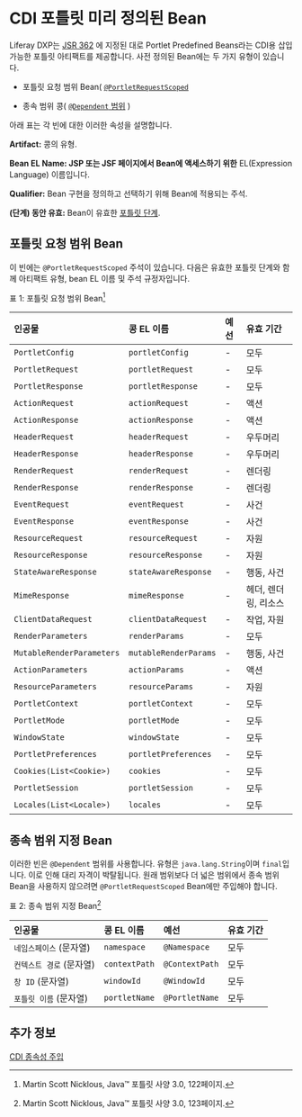 # CDI 포틀릿 미리 정의된 Bean

Liferay DXP는 [JSR 362](https://jcp.org/en/jsr/detail?id=362) 에 지정된 대로 Portlet Predefined Beans라는 CDI용 삽입 가능한 포틀릿 아티팩트를 제공합니다.  사전 정의된 Bean에는 두 가지 유형이 있습니다.

* 포틀릿 요청 범위 Bean( [`@PortletRequestScoped`](https://learn.liferay.com/reference/latest/en/portlet-api/javax/portlet/annotations/PortletRequestScoped.html)

* 종속 범위 콩( [`@Dependent` 범위](https://docs.oracle.com/javaee/7/api/javax/enterprise/context/Dependent.html) )

아래 표는 각 빈에 대한 이러한 속성을 설명합니다.

**Artifact:** 콩의 유형.

**Bean EL Name: JSP 또는 JSF 페이지에서 Bean에 액세스하기 위한** EL(Expression Language) 이름입니다.

**Qualifier:** Bean 구현을 정의하고 선택하기 위해 Bean에 적용되는 주석.

**(단계) 동안 유효:** Bean이 유효한  [포틀릿 단계](../../reference/portlets.md).

## 포틀릿 요청 범위 Bean

이 빈에는 `@PortletRequestScoped` 주석이 있습니다. 다음은 유효한 포틀릿 단계와 함께 아티팩트 유형, bean EL 이름 및 주석 규정자입니다.

표 1: 포틀릿 요청 범위 Bean[^1]

| 인공물                           | 콩 EL 이름               | 예선 | 유효 기간        |
|:----------------------------- |:--------------------- |:-- |:------------ |
| `PortletConfig`               | `portletConfig`       | -  | 모두           |
| `PortletRequest`              | `portletRequest`      | -  | 모두           |
| `PortletResponse`             | `portletResponse`     | -  | 모두           |
| `ActionRequest`               | `actionRequest`       | -  | 액션           |
| `ActionResponse`              | `actionResponse`      | -  | 액션           |
| `HeaderRequest`               | `headerRequest`       | -  | 우두머리         |
| `HeaderResponse`              | `headerResponse`      | -  | 우두머리         |
| `RenderRequest`               | `renderRequest`       | -  | 렌더링          |
| `RenderResponse`              | `renderResponse`      | -  | 렌더링          |
| `EventRequest`                | `eventRequest`        | -  | 사건           |
| `EventResponse`               | `eventResponse`       | -  | 사건           |
| `ResourceRequest`             | `resourceRequest`     | -  | 자원           |
| `ResourceResponse`            | `resourceResponse`    | -  | 자원           |
| `StateAwareResponse`          | `stateAwareResponse`  | -  | 행동, 사건       |
| `MimeResponse`                | `mimeResponse`        | -  | 헤더, 렌더링, 리소스 |
| `ClientDataRequest`           | `clientDataRequest`   | -  | 작업, 자원       |
| `RenderParameters`            | `renderParams`        | -  | 모두           |
| `MutableRenderParameters`     | `mutableRenderParams` | -  | 행동, 사건       |
| `ActionParameters`            | `actionParams`        | -  | 액션           |
| `ResourceParameters`          | `resourceParams`      | -  | 자원           |
| `PortletContext`              | `portletContext`      | -  | 모두           |
| `PortletMode`                 | `portletMode`         | -  | 모두           |
| `WindowState`                 | `windowState`         | -  | 모두           |
| `PortletPreferences`          | `portletPreferences`  | -  | 모두           |
| `Cookies(List<Cookie>)` | `cookies`             | -  | 모두           |
| `PortletSession`              | `portletSession`      | -  | 모두           |
| `Locales(List<Locale>)` | `locales`             | -  | 모두           |

## 종속 범위 지정 Bean

이러한 빈은 `@Dependent` 범위를 사용합니다. 유형은 `java.lang.String`이며 `final`입니다. 이로 인해 대리 자격이 박탈됩니다. 원래 범위보다 더 넓은 범위에서 종속 범위 Bean을 사용하지 않으려면 `@PortletRequestScoped` Bean에만 주입해야 합니다.

표 2: 종속 범위 지정 Bean[^2]

| 인공물             | 콩 EL 이름       | 예선             | 유효 기간 |
|:--------------- |:------------- |:-------------- |:----- |
| `네임스페이스` (문자열)  | `namespace`   | `@Namespace`   | 모두    |
| `컨텍스트 경로` (문자열) | `contextPath` | `@ContextPath` | 모두    |
| `창 ID` (문자열)    | `windowId`    | `@WindowId`    | 모두    |
| `포틀릿 이름` (문자열)  | `portletName` | `@PortletName` | 모두    |

## 추가 정보

[CDI 종속성 주입](../../../core-frameworks/dependency-injection.md)

[^1]: Martin Scott Nicklous, Java&trade; 포틀릿 사양 3.0, 122페이지.

[^2]: Martin Scott Nicklous, Java&trade; 포틀릿 사양 3.0, 123페이지.